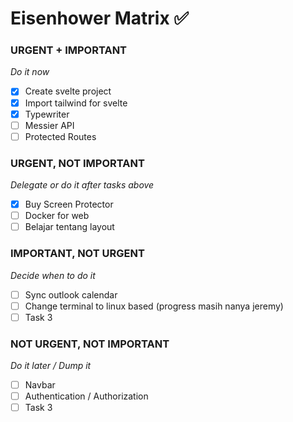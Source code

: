 # Eisenhower Matrix ✅

### URGENT + IMPORTANT
*Do it now*
- [x] Create svelte project
- [x] Import tailwind for svelte
- [x] Typewriter
- [ ] Messier API
- [ ] Protected Routes

### URGENT, NOT IMPORTANT
*Delegate or do it after tasks above*
- [x] Buy Screen Protector
- [ ] Docker for web
- [ ] Belajar tentang layout

### IMPORTANT, NOT URGENT
*Decide when to do it*
- [ ] Sync outlook calendar
- [ ] Change terminal to linux based (progress masih nanya jeremy)
- [ ] Task 3

### NOT URGENT, NOT IMPORTANT
*Do it later / Dump it*
- [ ] Navbar
- [ ] Authentication / Authorization
- [ ] Task 3
